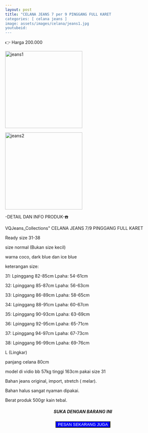 ```yaml
---
layout: post
title: "CELANA JEANS 7 per 9 PINGGANG FULL KARET
categories: [ celana jeans ]
image: assets/images/celana/jeans1.jpg
youtubeid: 
---
```


👉 Harga 200.000

<img src="{{ site.baseurl }}/assets/images/celana/jeans1.jpg" width="250" height="250" alt="jeans1" border="0"><br />

<img src="{{ site.baseurl }}/assets/images/celana/jeans2.jpg" width="250" height="250" alt="jeans2" border="0"><br />

-DETAIL DAN INFO PRODUK-☎️

VQJeans_Collections" CELANA JEANS 7/9 PINGGANG FULL KARET

Ready size 31-38

size normal (Bukan size kecil)

warna coco, dark blue dan ice blue

keterangan size: 

31: Lpinggang 82-85cm Lpaha: 54-61cm

32: Lpinggang 85-87cm Lpaha: 56-63cm

33: Lpinggang 86-89cm Lpaha: 58-65cm

34: Lpinggang 88-91cm Lpaha: 60-67cm

35: Lpinggang 90-93cm Lpaha: 63-69cm

36: Lpinggang 92-95cm Lpaha: 65-71cm

37: Lpinggang 94-97cm Lpaha: 67-73cm

38: Lpinggang 96-99cm Lpaha: 69-76cm

L (Lingkar)

panjang celana 80cm

model di vidio bb 57kg tinggi 163cm pakai size 31

Bahan jeans original, import, stretch ( melar).

Bahan halus sangat nyaman dipakai.

Berat produk 500gr kain tebal.

<center><h5><span>SUKA DENGAN BARANG INI</span></h5></center>
<div style="text-align: center;position:center;">
<button onclick="pesan('/contact/')" style="background:blue;color:white">PESAN SEKARANG JUGA</button>
</div>
<script>
    function pesan (url) {
        location.href = url;
    }
</script>
